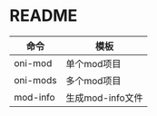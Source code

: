 # README

| 命令       | 模板           |
|----------|--------------|
| oni-mod  | 单个mod项目      |
| oni-mods | 多个mod项目      |
| mod-info | 生成mod-info文件 |